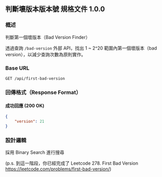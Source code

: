 ## 判斷壞版本版本號 規格文件 1.0.0

### 概述

判斷第一個壞版本（Bad Version Finder）

透過查詢  `/bad-version` 外部 API，找出 1 ~ 2^20 範圍內第一個壞版本（bad version），以減少查詢次數為原則實作。

### Base URL

```
GET /api/first-bad-version
```
### 回傳格式（Response Format）

#### 成功回應 (200 OK)

```json
{
    "version": 21
}
```

### 設計邏輯

採用 Binary Search 進行搜尋


(p.s. 到這一階段，你已經完成了 Leetcode 278. First Bad Version https://leetcode.com/problems/first-bad-version/)
